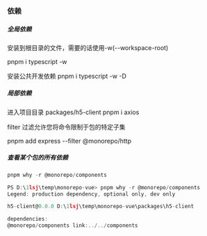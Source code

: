 <!-- pnpm create vite  创建vite -->

<!-- ├── packages
|   ├── portal    # 门户网站
|   ├── mis       # 管理后台
|   ├── mobile    # 移动端网站
|   ├── docs      # 开发文档
|   ├── shared    # 公共库
|   ├── api       # API 层
|   ├── ...       # 监控埋码、Nodejs 服务、更多公共模块...
├── package.json -->

### 依赖

##### 全局依赖

安装到根目录的文件，需要的话使用-w(--workspace-root)

pnpm i typescript -w

安装公共开发依赖
pnpm i typescript -w -D

##### 局部依赖

进入项目目录 packages/h5-client
pnpm i axios

filter 过滤允许您将命令限制于包的特定子集

pnpm add express --filter @monorepo/http

##### 查看某个包的所有依赖

```js
pnpm why -r @monorepo/components
```

```js
PS D:\1lsj\temp\monorepo-vue> pnpm why -r @monorepo/components
Legend: production dependency, optional only, dev only

h5-client@0.0.0 D:\1lsj\temp\monorepo-vue\packages\h5-client

dependencies:
@monorepo/components link:../../components
```

